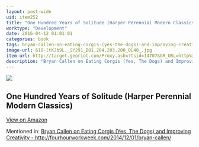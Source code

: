 ```yaml
---
layout: post-wide
uid: item252
title: "One Hundred Years of Solitude (Harper Perennial Modern Classics)"
worktype: "Development"
date: 2016-04-12 01:01:01
categories: book
tags: bryan-callen-on-eating-corgis-(yes-the-dogs)-and-improving-creativity--http://fourhourworkweek.com/2014/12/01/bryan-callen/
image-url: 61O-ltKJb9L._SY291_BO1,204,203,200_QL40_.jpg
item-url: http://target.georiot.com/Proxy.ashx?tsid=14707&GR_URL=http%3A%2F%2Fwww.amazon.com%2FHundred-Solitude-Harper-Perennial-Classics%2Fdp%2F0060883286
description: "Bryan Callen on Eating Corgis (Yes, The Dogs) and Improving Creativity - http://fourhourworkweek.com/2014/12/01/bryan-callen/"
---
```

<a href="http://target.georiot.com/Proxy.ashx?tsid=14707&GR_URL=http%3A%2F%2Fwww.amazon.com%2FHundred-Solitude-Harper-Perennial-Classics%2Fdp%2F0060883286" target="blank"><img src="../../../../img/thumbs/61O-ltKJb9L._SY291_BO1,204,203,200_QL40_.jpg" class="prod-img"></a>
<h2>One Hundred Years of Solitude (Harper Perennial Modern Classics)</h2>
<p><a class="btn btn-primary" href="http://target.georiot.com/Proxy.ashx?tsid=14707&GR_URL=http%3A%2F%2Fwww.amazon.com%2FHundred-Solitude-Harper-Perennial-Classics%2Fdp%2F0060883286" target="blank">View on Amazon</a><p>
<p>Mentioned in: <a href="http://fourhourworkweek.com/2014/12/01/bryan-callen/" target="blank">Bryan Callen on Eating Corgis (Yes, The Dogs) and Improving Creativity - http://fourhourworkweek.com/2014/12/01/bryan-callen/</a></p>
